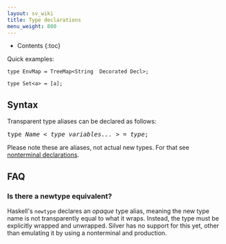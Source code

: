 ```yaml
---
layout: sv_wiki
title: Type declarations
menu_weight: 800
---
```


* Contents
{:toc}

Quick examples:

```
type EnvMap = TreeMap<String  Decorated Decl>;

type Set<a> = [a];
```

## Syntax

Transparent type aliases can be declared as follows:

<pre>
type <i>Name</i> &lt; <i>type variables...</i> &gt; = <i>type</i>;
</pre>

Please note these are aliases, not actual new types. For that see [nonterminal declarations](/silver/ref/decl/nonterminals/).

## FAQ

### Is there a newtype equivalent?

Haskell's `newtype` declares an _opaque_ type alias, meaning the new type name is not transparently equal to what it wraps.
Instead, the type must be explicitly wrapped and unwrapped.
Silver has no support for this yet, other than emulating it by using a nonterminal and production.

